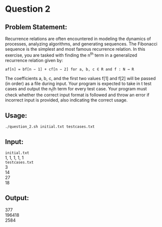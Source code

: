 # Question 2

## Problem Statement: 

Recurrence relations are often encountered in modeling the dynamics of processes, analyzing algorithms, and generating sequences. 
The Fibonacci sequence is the simplest and most famous recurrence relation.
In this exercise, you are tasked with finding the n<sup>th</sup> term in a generalized recurrence relation given by:

 `af[n] = bf[n − 1] + cf[n − 2] for a, b, c ∈ R and f : N → R`

The coefficients a, b, c, and the first two values f[1] and f[2] will be passed (in order) as a file during input. 
Your program is expected to take in t test cases and output the n<sub>t</sub>th term for every test case.
Your program must check whether the correct input format is followed and throw an error if incorrect input is provided, also indicating the correct usage.

## Usage: 
```
./question_2.sh initial.txt testcases.txt
```

## Input: 
`initial.txt`\
1, 1, 1, 1, 1\
`testcases.txt`\
3\
14\
27\
18

## Output:
377\
196418\
2584

